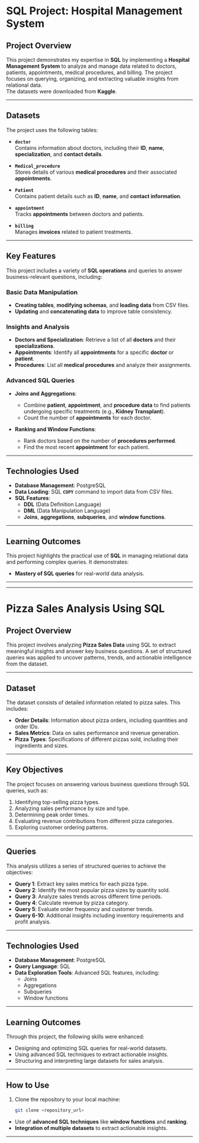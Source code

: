 # **SQL Project: Hospital Management System**

## **Project Overview**

This project demonstrates my expertise in **SQL** by implementing a **Hospital Management System** to analyze and manage data related to doctors, patients, appointments, medical procedures, and billing. The project focuses on querying, organizing, and extracting valuable insights from relational data.  
The datasets were downloaded from **Kaggle**.

---

## **Datasets**

The project uses the following tables:

- **`doctor`**  
  Contains information about doctors, including their **ID**, **name**, **specialization**, and **contact details**.  

- **`Medical_procedure`**  
  Stores details of various **medical procedures** and their associated **appointments**.  

- **`Patient`**  
  Contains patient details such as **ID**, **name**, and **contact information**.  

- **`appointment`**  
  Tracks **appointments** between doctors and patients.  

- **`billing`**  
  Manages **invoices** related to patient treatments.  

---

## **Key Features**

This project includes a variety of **SQL operations** and queries to answer business-relevant questions, including:

### **Basic Data Manipulation**
- **Creating tables**, **modifying schemas**, and **loading data** from CSV files.  
- **Updating** and **concatenating data** to improve table consistency.

### **Insights and Analysis**
- **Doctors and Specialization**: Retrieve a list of all **doctors** and their **specializations**.  
- **Appointments**: Identify all **appointments** for a specific **doctor** or **patient**.  
- **Procedures**: List all **medical procedures** and analyze their assignments.

### **Advanced SQL Queries**
- **Joins and Aggregations**:  
  - Combine **patient**, **appointment**, and **procedure data** to find patients undergoing specific treatments (e.g., **Kidney Transplant**).  
  - Count the number of **appointments** for each doctor.  

- **Ranking and Window Functions**:  
  - Rank doctors based on the number of **procedures performed**.  
  - Find the most recent **appointment** for each patient.  

---

## **Technologies Used**

- **Database Management**: PostgreSQL  
- **Data Loading**: SQL **`COPY`** command to import data from CSV files.  
- **SQL Features**:  
  - **DDL** (Data Definition Language)  
  - **DML** (Data Manipulation Language)  
  - **Joins**, **aggregations**, **subqueries**, and **window functions**.  

---

## **Learning Outcomes**

This project highlights the practical use of **SQL** in managing relational data and performing complex queries. It demonstrates:  

- **Mastery of SQL queries** for real-world data analysis.

---
---

# **Pizza Sales Analysis Using SQL**

## **Project Overview**

This project involves analyzing **Pizza Sales Data** using SQL to extract meaningful insights and answer key business questions. A set of structured queries was applied to uncover patterns, trends, and actionable intelligence from the dataset.

---

## **Dataset**

The dataset consists of detailed information related to pizza sales. This includes:
- **Order Details**: Information about pizza orders, including quantities and order IDs.
- **Sales Metrics**: Data on sales performance and revenue generation.
- **Pizza Types**: Specifications of different pizzas sold, including their ingredients and sizes.

---

## **Key Objectives**

The project focuses on answering various business questions through SQL queries, such as:
1. Identifying top-selling pizza types.
2. Analyzing sales performance by size and type.
3. Determining peak order times.
4. Evaluating revenue contributions from different pizza categories.
5. Exploring customer ordering patterns.

---

## **Queries**

This analysis utilizes a series of structured queries to achieve the objectives:
- **Query 1**: Extract key sales metrics for each pizza type.
- **Query 2**: Identify the most popular pizza sizes by quantity sold.
- **Query 3**: Analyze sales trends across different time periods.
- **Query 4**: Calculate revenue by pizza category.
- **Query 5**: Evaluate order frequency and customer trends.
- **Query 6-10**: Additional insights including inventory requirements and profit analysis.

---

## **Technologies Used**

- **Database Management**: PostgreSQL
- **Query Language**: SQL
- **Data Exploration Tools**: Advanced SQL features, including:
  - Joins
  - Aggregations
  - Subqueries
  - Window functions

---

## **Learning Outcomes**

Through this project, the following skills were enhanced:
- Designing and optimizing SQL queries for real-world datasets.
- Using advanced SQL techniques to extract actionable insights.
- Structuring and interpreting large datasets for sales analysis.

---

## **How to Use**

1. Clone the repository to your local machine:
   ```bash
   git clone <repository_url>

- Use of **advanced SQL techniques** like **window functions** and **ranking**.  
- **Integration of multiple datasets** to extract actionable insights.  



---
